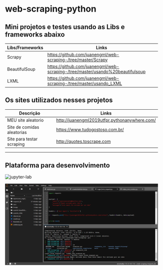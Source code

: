 # web-scraping-python


## Mini projetos e testes usando as Libs e frameworks abaixo

Libs/Frameworks | Links
-------- | ----
Scrapy | https://github.com/juanengml/web-scraping-/tree/master/Scrapy
BeautifulSoup | https://github.com/juanengml/web-scraping-/tree/master/usando%20beautifulsoup
LXML | https://github.com/juanengml/web-scraping-/tree/master/usando_LXML


Os sites utilizados nesses projetos
---


Descrição   | Links
--------- | ------
MEU site aleatorio | http://juanengml2019utfpr.pythonanywhere.com/
Site de comidas aleatorias | https://www.tudogostoso.com.br/
Site para testar scraping | http://quotes.toscrape.com


--- 

## Plataforma para desenvolvimento 

![jupyter-lab](https://jupyterlab.readthedocs.io/en/stable/)

![](https://github.com/juanengml/web-scraping-/blob/master/Screenshot_2020-01-02%20JupyterLab.png)



